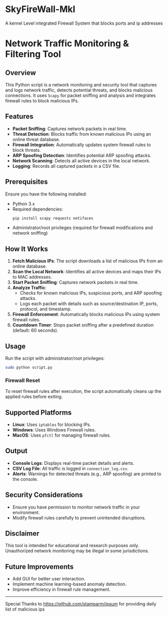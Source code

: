 # SkyFireWall-MkI
A kernel Level integrated Firewall System that blocks ports and ip addresses
# Network Traffic Monitoring & Filtering Tool

## Overview
This Python script is a network monitoring and security tool that captures and logs network traffic, detects potential threats, and blocks malicious connections. It uses `Scapy` for packet sniffing and analysis and integrates firewall rules to block malicious IPs.

## Features
- **Packet Sniffing**: Captures network packets in real time.
- **Threat Detection**: Blocks traffic from known malicious IPs using an online threat database.
- **Firewall Integration**: Automatically updates system firewall rules to block threats.
- **ARP Spoofing Detection**: Identifies potential ARP spoofing attacks.
- **Network Scanning**: Detects all active devices in the local network.
- **Logging**: Records all captured packets in a CSV file.

## Prerequisites
Ensure you have the following installed:
- Python 3.x
- Required dependencies:
  ```bash
  pip install scapy requests netifaces
  ```
- Administrator/root privileges (required for firewall modifications and network sniffing)

## How It Works
1. **Fetch Malicious IPs**: The script downloads a list of malicious IPs from an online database.
2. **Scan the Local Network**: Identifies all active devices and maps their IPs to MAC addresses.
3. **Start Packet Sniffing**: Captures network packets in real time.
4. **Analyze Traffic**:
   - Checks for known malicious IPs, suspicious ports, and ARP spoofing attacks.
   - Logs each packet with details such as source/destination IP, ports, protocol, and timestamp.
5. **Firewall Enforcement**: Automatically blocks malicious IPs using system firewall rules.
6. **Countdown Timer**: Stops packet sniffing after a predefined duration (default: 60 seconds).

## Usage
Run the script with administrator/root privileges:
```bash
sudo python script.py
```

### Firewall Reset
To reset firewall rules after execution, the script automatically cleans up the applied rules before exiting.

## Supported Platforms
- **Linux**: Uses `iptables` for blocking IPs.
- **Windows**: Uses Windows Firewall rules.
- **MacOS**: Uses `pfctl` for managing firewall rules.

## Output
- **Console Logs**: Displays real-time packet details and alerts.
- **CSV Log File**: All traffic is logged in `connection_log.csv`.
- **Alerts**: Warnings for detected threats (e.g., ARP spoofing) are printed to the console.

## Security Considerations
- Ensure you have permission to monitor network traffic in your environment.
- Modify firewall rules carefully to prevent unintended disruptions.

## Disclaimer
This tool is intended for educational and research purposes only. Unauthorized network monitoring may be illegal in some jurisdictions.

## Future Improvements
- Add GUI for better user interaction.
- Implement machine learning-based anomaly detection.
- Improve efficiency in firewall rule management.

---
Special Thanks to 
https://github.com/stamparm/ipsum
for providing daily list of malicious ips
